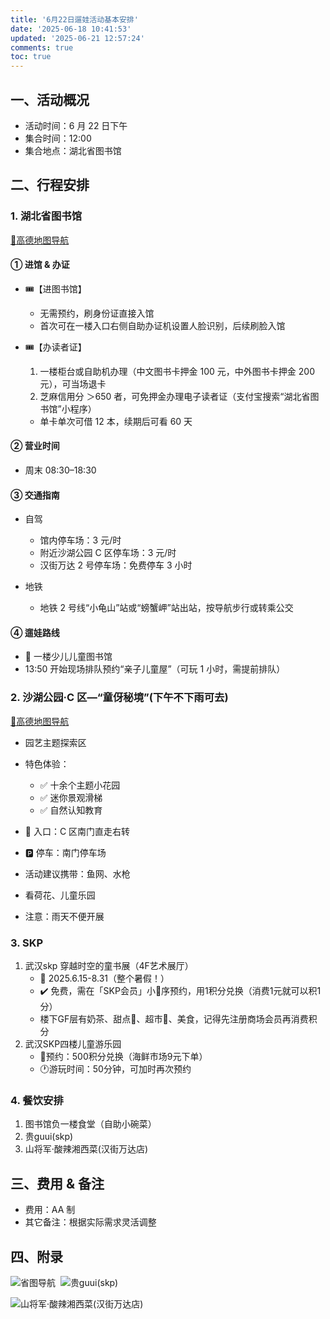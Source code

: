 ```yaml
---
title: '6月22日遛娃活动基本安排'
date: '2025-06-18 10:41:53'
updated: '2025-06-21 12:57:24'
comments: true
toc: true
---
```


## 一、活动概况

* 活动时间：6 月 22 日下午
* 集合时间：12:00
* 集合地点：湖北省图书馆

## 二、行程安排

### 1. 湖北省图书馆

[📍高德地图导航](https://uri.amap.com/marker?position=114.305392,30.554675&name=湖北省图书馆停车场&src=mypage&coordinate=gaode&callnative=1)

#### ① 进馆 & 办证

* 🎟️【进图书馆】

  * 无需预约，刷身份证直接入馆
  * 首次可在一楼入口右侧自助办证机设置人脸识别，后续刷脸入馆
* 🎟️【办读者证】

  1. 一楼柜台或自助机办理（中文图书卡押金 100 元，中外图书卡押金 200 元），可当场退卡
  2. 芝麻信用分 ＞650 者，可免押金办理电子读者证（支付宝搜索“湖北省图书馆”小程序）

  * 单卡单次可借 12 本，续期后可看 60 天

#### ② 营业时间

* 周末 08:30–18:30

#### ③ 交通指南

* 自驾

  * 馆内停车场：3 元/时
  * 附近沙湖公园 C 区停车场：3 元/时
  * 汉街万达 2 号停车场：免费停车 3 小时
* 地铁

  * 地铁 2 号线“小龟山”站或“螃蟹岬”站出站，按导航步行或转乘公交


#### ④ 遛娃路线

* 🌟 一楼少儿儿童图书馆
* 13:50 开始现场排队预约“亲子儿童屋”（可玩 1 小时，需提前排队）

### 2. 沙湖公园·C 区—“童伢秘境”(下午不下雨可去)

[📍高德地图导航](https://uri.amap.com/marker?position=114.305392,30.554675&name=沙湖公园c区&src=mypage&coordinate=gaode&callnative=1)

* 园艺主题探索区
* 特色体验：

  * ✅ 十余个主题小花园
  * ✅ 迷你景观滑梯
  * ✅ 自然认知教育
* 📍 入口：C 区南门直走右转
* 🅿️ 停车：南门停车场
* 活动建议携带：鱼网、水枪
* 看荷花、儿童乐园
* 注意：雨天不便开展
  
### 3. SKP
1. 武汉skp 穿越时空的童书展（4F艺术展厅）
   * 📅 2025.6.15-8.31（整个暑假！）
   * ✔️ 免费，需在「SKP会员」小🍊序预约，用1积分兑换（消费1元就可以积1分）
   * 楼下GF层有奶茶、甜点🧁、超市🛒、美食，记得先注册商场会员再消费积分
2. 武汉SKP四楼儿童游乐园
   * 📌预约：500积分兑换（海鲜市场9元下单）
   * 🕐游玩时间：50分钟，可加时再次预约
### 4. 餐饮安排

1. 图书馆负一楼食堂（自助小碗菜）
2. 贵guui(skp)
3. 山将军·酸辣湘西菜(汉街万达店)


## 三、费用 & 备注

* 费用：AA 制
* 其它备注：根据实际需求灵活调整

## 四、附录

![省图导航](https://cdn.ganfan.fun:8888/i/2025/06/21/6856ac57c7c6e.png)
‍
![贵guui(skp)](https://cdn.ganfan.fun:8888/i/2025/06/21/6856bcf2cd5e0.jpg)

![山将军·酸辣湘西菜(汉街万达店)](https://cdn.ganfan.fun:8888/i/2025/06/21/6856bf1da49db.png)